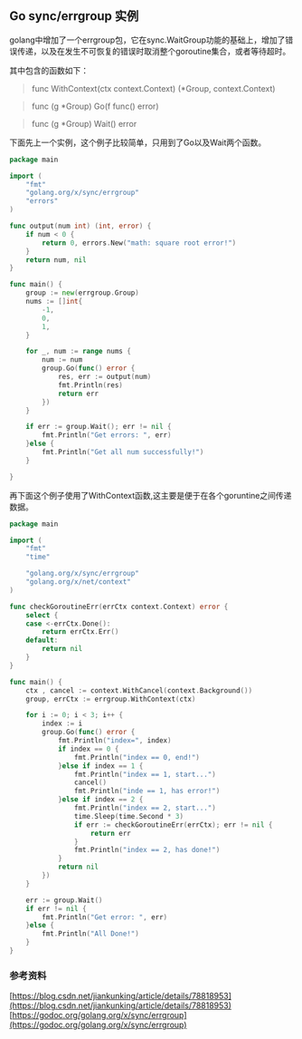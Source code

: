 ## Go sync/errgroup 实例

golang中增加了一个errgroup包，它在sync.WaitGroup功能的基础上，增加了错误传递，以及在发生不可恢复的错误时取消整个goroutine集合，或者等待超时。

其中包含的函数如下：

> func WithContext(ctx context.Context) (*Group, context.Context)

> func (g *Group) Go(f func() error)

> func (g *Group) Wait() error

下面先上一个实例，这个例子比较简单，只用到了Go以及Wait两个函数。

```go
package main

import (
	"fmt"
	"golang.org/x/sync/errgroup"
	"errors"
)

func output(num int) (int, error) {
	if num < 0 {
		return 0, errors.New("math: square root error!")
	}
	return num, nil
}

func main() {
	group := new(errgroup.Group)
	nums := []int{
		-1,
		0,
		1,
	}

	for _, num := range nums {
		num := num
		group.Go(func() error {
			res, err := output(num)
			fmt.Println(res)
			return err
		})
	}

	if err := group.Wait(); err != nil {
		fmt.Println("Get errors: ", err)
	}else {
		fmt.Println("Get all num successfully!")
	}

}
```

再下面这个例子使用了WithContext函数,这主要是便于在各个goruntine之间传递数据。

```go
package main

import (
	"fmt"
	"time"

	"golang.org/x/sync/errgroup"
	"golang.org/x/net/context"
)

func checkGoroutineErr(errCtx context.Context) error {
	select {
	case <-errCtx.Done():
		return errCtx.Err()
	default:
		return nil
	}
}

func main() {
	ctx , cancel := context.WithCancel(context.Background())
	group, errCtx := errgroup.WithContext(ctx)

	for i := 0; i < 3; i++ {
		index := i
		group.Go(func() error {
			fmt.Println("index=", index)
			if index == 0 {
				fmt.Println("index == 0, end!")
			}else if index == 1 {
				fmt.Println("index == 1, start...")
				cancel()
				fmt.Println("inde == 1, has error!")
			}else if index == 2 {
				fmt.Println("index == 2, start...")
				time.Sleep(time.Second * 3)
				if err := checkGoroutineErr(errCtx); err != nil {
					return err
				}
				fmt.Println("index == 2, has done!")
			}
			return nil
		})
	}

	err := group.Wait()
	if err != nil {
		fmt.Println("Get error: ", err)
	}else {
		fmt.Println("All Done!")
	}
}
```
### 参考资料
[https://blog.csdn.net/jiankunking/article/details/78818953](https://blog.csdn.net/jiankunking/article/details/78818953)
[https://godoc.org/golang.org/x/sync/errgroup](https://godoc.org/golang.org/x/sync/errgroup)
